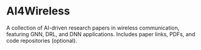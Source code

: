 # AI4Wireless
A collection of AI-driven research papers in wireless communication, featuring GNN, DRL, and DNN applications. Includes paper links, PDFs, and code repositories (optional).
